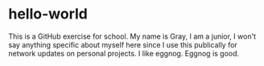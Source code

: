 # hello-world
This is a GitHub exercise for school.
My name is Gray, I am a junior, I won't say anything specific about myself here since I use this publically for network updates on personal projects. I like eggnog. Eggnog is good. 
